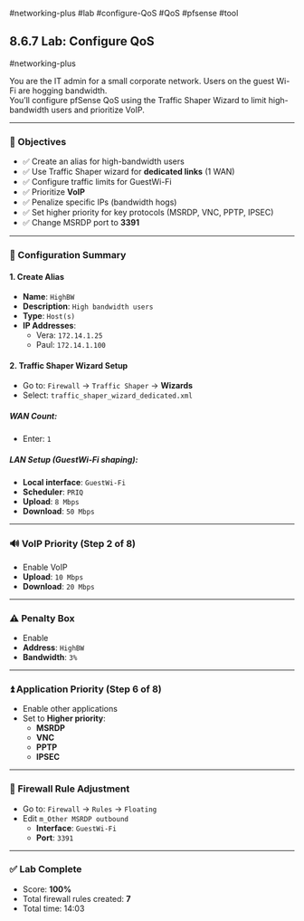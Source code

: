 #networking-plus #lab #configure-QoS #QoS #pfsense #tool 

## 8.6.7 Lab: Configure QoS  
#networking-plus

You are the IT admin for a small corporate network. Users on the guest Wi-Fi are hogging bandwidth.  
You’ll configure pfSense QoS using the Traffic Shaper Wizard to limit high-bandwidth users and prioritize VoIP.

---

### 🎯 Objectives
- ✅ Create an alias for high-bandwidth users
- ✅ Use Traffic Shaper wizard for **dedicated links** (1 WAN)
- ✅ Configure traffic limits for GuestWi-Fi
- ✅ Prioritize **VoIP**
- ✅ Penalize specific IPs (bandwidth hogs)
- ✅ Set higher priority for key protocols (MSRDP, VNC, PPTP, IPSEC)
- ✅ Change MSRDP port to **3391**

---

### 🧱 Configuration Summary

#### 1. **Create Alias**
- **Name**: `HighBW`  
- **Description**: `High bandwidth users`  
- **Type**: `Host(s)`  
- **IP Addresses**:
  - Vera: `172.14.1.25`
  - Paul: `172.14.1.100`

#### 2. **Traffic Shaper Wizard Setup**
- Go to: `Firewall` → `Traffic Shaper` → **Wizards**  
- Select: `traffic_shaper_wizard_dedicated.xml`

##### WAN Count:
- Enter: `1`

##### LAN Setup (GuestWi-Fi shaping):
- **Local interface**: `GuestWi-Fi`  
- **Scheduler**: `PRIQ`  
- **Upload**: `8 Mbps`  
- **Download**: `50 Mbps`

---

### 🔊 VoIP Priority (Step 2 of 8)
- Enable VoIP
- **Upload**: `10 Mbps`
- **Download**: `20 Mbps`

---

### ⚠️ Penalty Box
- Enable
- **Address**: `HighBW`
- **Bandwidth**: `3%`

---

### ⏫ Application Priority (Step 6 of 8)
- Enable other applications
- Set to **Higher priority**:
  - **MSRDP**
  - **VNC**
  - **PPTP**
  - **IPSEC**

---

### 🔧 Firewall Rule Adjustment
- Go to: `Firewall` → `Rules` → `Floating`
- Edit `m_Other MSRDP outbound`
  - **Interface**: `GuestWi-Fi`
  - **Port**: `3391`

---

### ✅ Lab Complete
- Score: **100%**
- Total firewall rules created: **7**
- Total time: 14:03

